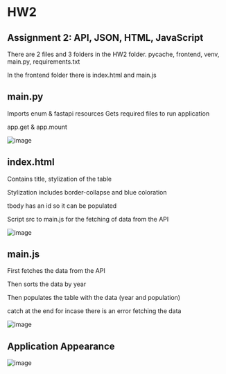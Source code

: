 # HW2
## Assignment 2: API, JSON, HTML, JavaScript

There are 2 files and 3 folders in the HW2 folder. pycache, frontend, venv, main.py, requirements.txt

In the frontend folder there is index.html and main.js

## main.py
Imports enum & fastapi resources
Gets required files to run application
  
  app.get & app.mount

![image](https://github.com/KyraEvjen/HW2/assets/156963640/2afaef64-d582-4531-aec5-557ea1db3434)


## index.html
Contains title, stylization of the table

Stylization includes border-collapse and blue coloration

tbody has an id so it can be populated

Script src to main.js for the fetching of data from the API

![image](https://github.com/KyraEvjen/HW2/assets/156963640/4f2af858-d911-4afc-9346-d3576c85e593)

## main.js
First fetches the data from the API

Then sorts the data by year

Then populates the table with the data (year and population)

catch at the end for incase there is an error fetching the data

![image](https://github.com/KyraEvjen/HW2/assets/156963640/b300fcc9-05bd-42a5-a4b9-1db626bf5b31)

## Application Appearance
![image](https://github.com/KyraEvjen/HW2/assets/156963640/bcb662a1-4fff-493f-8bf6-3d07faffce55)
